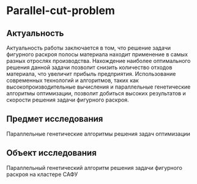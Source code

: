 # Parallel-cut-problem

## Актуальность
Актуальность работы заключается в том, что решение задачи фигурного раскроя полосы материала находит применение в самых разных отрослях производства. Нахождение наиболее оптимального решения данной задачи позволит снизить количество отходов материала, что увеличит прибыль предприятия. Использование современных технологий и алгоритмов, таких как высокопроизводительные вычисления и параллельные генетические алгоритмы оптимизации, позволит добиться высоких результатов и скорости решения задачи фигурного раскроя.
## Предмет исследования
Параллельные генетические алгоритмы решения задач оптимизации
## Объект исследования
Параллельный генетический алгоритм решения задачи фигурного раскроя на кластере САФУ
